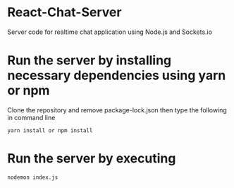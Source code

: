 # React-Chat-Server
Server code for realtime chat application using Node.js and Sockets.io

# Run the server by installing necessary dependencies using yarn or npm 
Clone the repository and remove package-lock.json then type the following in command line
```
yarn install or npm install
```

# Run the server by executing
```
nodemon index.js

```

